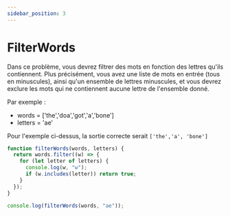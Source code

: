 ```yaml
---
sidebar_position: 3
---
```


# FilterWords

Dans ce problème, vous devrez filtrer des mots en fonction des lettres qu'ils contiennent. Plus précisément, vous avez une liste de mots en entrée (tous en minuscules), ainsi qu'un ensemble de lettres minuscules, et vous devrez
exclure les mots qui ne contiennent aucune lettre de l'ensemble donné.

Par exemple :

- words = ['the','doa','got','a','bone']
- letters = 'ae'

Pour l'exemple ci-dessus, la sortie correcte serait
`['the','a', 'bone']`

```js
function filterWords(words, letters) {
  return words.filter((w) => {
    for (let letter of letters) {
      console.log(w, "w");
      if (w.includes(letter)) return true;
    }
  });
}

console.log(filterWords(words, "ae"));
```
